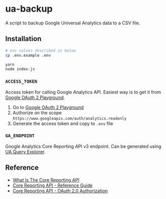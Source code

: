 # ua-backup

A script to backup Google Universal Analytics data to a CSV file.

## Installation

```bash
# env values described in below
cp .env.example .env

yarn
node index.js
```

### `ACCESS_TOKEN`

Access token for calling Google Analytics API. Easiest way is to get it from [Google OAuth 2 Playground](https://developers.google.com/oauthplayground).

1. Go to [Google OAuth 2 Playground](https://developers.google.com/oauthplayground)
2. Authorize on the scope `https://www.googleapis.com/auth/analytics.readonly`
3. Generate the access token and copy to `.env` file

### `GA_ENDPOINT`

Google Analytics Core Reporting API v3 endpoint. Can be generated using [UA Query Explorer](https://ga-dev-tools.google/query-explorer/).

## Reference

- [What Is The Core Reporting API](https://developers.google.com/analytics/devguides/reporting/core/v3/)
- [Core Reporting API - Reference Guide](https://developers.google.com/analytics/devguides/reporting/core/v3/reference)
- [Core Reporting API - OAuth 2.0 Authorization](https://developers.google.com/analytics/devguides/reporting/core/v3/authorization#oauth_20_playground)
